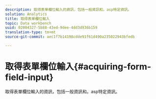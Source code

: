 ```yaml
---
description: 取得表單欄位輸入的資訊，包括一般資訊和。asp特定資訊。
solution: Analytics
title: 取得表單欄位輸入
topic: Data workbench
uuid: 02004327-5b88-43ed-9dee-4dd3d936b159
translation-type: tm+mt
source-git-commit: aec1f7b14198cdde91f61d490a235022943bfedb

---
```



# 取得表單欄位輸入{#acquiring-form-field-input}

取得表單欄位輸入的資訊，包括一般資訊和。asp特定資訊。

